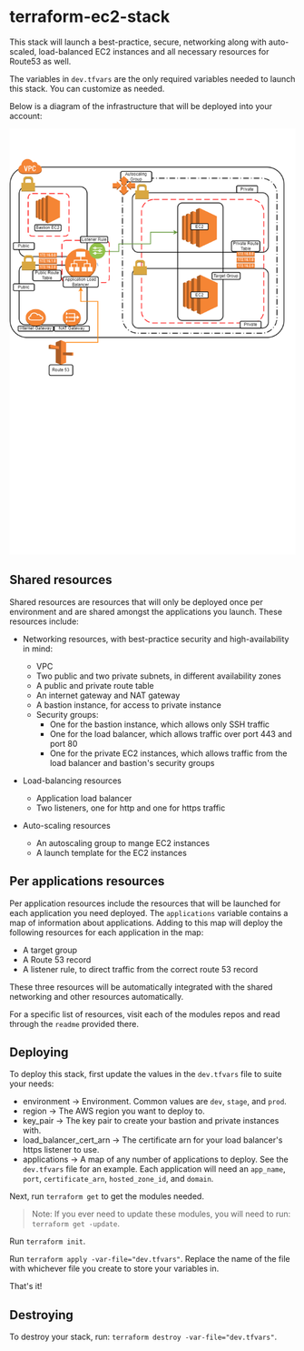 # terraform-ec2-stack
This stack will launch a best-practice, secure, networking along with auto-scaled, load-balanced EC2 instances and all
necessary resources for Route53 as well.

The variables in `dev.tfvars` are the only required variables needed to launch this stack. You can customize as needed.

Below is a diagram of the infrastructure that will be deployed into your account:

![EC2 Stack](/terraform-ec2/EC2%20Stack%20Diagram.drawio.png)

## Shared resources
Shared resources are resources that will only be deployed once per environment and are shared amongst the applications you
launch. These resources include:

* Networking resources, with best-practice security and high-availability in mind:
    - VPC
    - Two public and two private subnets, in different availability zones
    - A public and private route table
    - An internet gateway and NAT gateway
    - A bastion instance, for access to private instance
    - Security groups:
        * One for the bastion instance, which allows only SSH traffic
        * One for the load balancer, which allows traffic over port 443 and port 80
        * One for the private EC2 instances, which allows traffic from the load balancer and bastion's security groups
    
* Load-balancing resources
    - Application load balancer
    - Two listeners, one for http and one for https traffic
    
* Auto-scaling resources
    - An autoscaling group to mange EC2 instances
    - A launch template for the EC2 instances

## Per applications resources
Per application resources include the resources that will be launched for each application you need deployed. The
`applications` variable contains a map of information about applications. Adding to this map will deploy the following
resources for each application in the map:

* A target group
* A Route 53 record
* A listener rule, to direct traffic from the correct route 53 record

These three resources will be automatically integrated with the shared networking and other resources automatically.

For a specific list of resources, visit each of the modules repos and read through the `readme` provided there.

## Deploying
To deploy this stack, first update the values in the `dev.tfvars` file to suite your needs:

* environment &rarr; Environment. Common values are `dev`, `stage`, and `prod`.
* region &rarr; The AWS region you want to deploy to.
* key_pair &rarr; The key pair to create your bastion and private instances with.
* load_balancer_cert_arn &rarr; The certificate arn for your load balancer's https listener to use.
* applications &rarr; A map of any number of applications to deploy. See the `dev.tfvars` file for an example. Each
  application will need an `app_name`, `port`, `certificate_arn`, `hosted_zone_id`, and `domain`.
  
Next, run `terraform get` to get the modules needed.
> Note: If you ever need to update these modules, you will need to run: `terraform get -update`.

Run `terraform init`.

Run `terraform apply -var-file="dev.tfvars"`. Replace the name of the file with whichever file you create to store your
variables in.

That's it!

## Destroying
To destroy your stack, run: `terraform destroy -var-file="dev.tfvars"`.